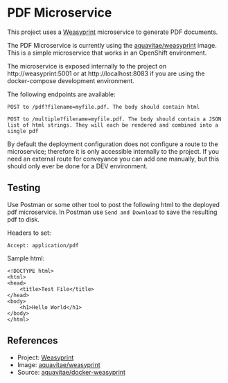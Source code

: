 # PDF Microservice

This project uses a [Weasyprint](http://weasyprint.org/) microservice to generate PDF documents.

The PDF Microservice is currently using the [aquavitae/weasyprint](https://hub.docker.com/r/aquavitae/weasyprint/) image.  This is a simple microservice that works in an OpenShift environment.

The microservice is exposed internally to the project on http://weasyprint:5001 or at http://localhost:8083 if you are using the docker-compose development environment.

The following endpoints are available:

```
POST to /pdf?filename=myfile.pdf. The body should contain html

POST to /multiple?filename=myfile.pdf. The body should contain a JSON list of html strings. They will each be rendered and combined into a single pdf
```

By default the deployment configuration does not configure a route to the microservice; therefore it is only accessible internally to the project.  If you need an external route for conveyance you can add one manually, but this should only ever be done for a DEV environment.  

## Testing

Use Postman or some other tool to post the following html to the deployed pdf microservice.  In Postman use `Send and Download` to save the resulting pdf to disk.

Headers to set:
```
Accept: application/pdf
```

Sample html:
```
<!DOCTYPE html>
<html>
<head>
    <title>Test File</title>
</head>
<body>
    <h1>Hello World</h1>
</body>
</html>
```

## References

* Project: [Weasyprint](http://weasyprint.org/)
* Image: [aquavitae/weasyprint](https://hub.docker.com/r/aquavitae/weasyprint/)
* Source: [aquavitae/docker-weasyprint](https://github.com/aquavitae/docker-weasyprint)